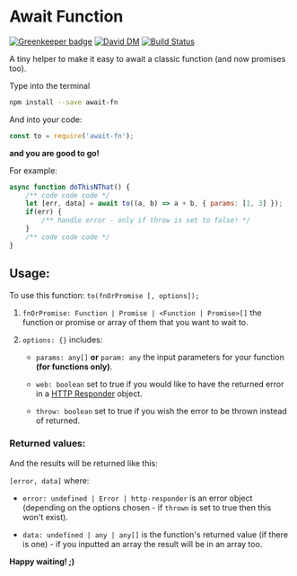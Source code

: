 # Await Function

[![Greenkeeper badge](https://badges.greenkeeper.io/5c077m4n/await-fn.svg)](https://greenkeeper.io/)
[![David DM](https://david-dm.org/5c077m4n/await-fn.svg)](https://david-dm.org/)
[![Build Status](https://travis-ci.org/5c077m4n/await-fn.svg?branch=master)](https://travis-ci.org/5c077m4n/await-fn)

A tiny helper to make it easy to await a classic function (and now promises too).

Type into the terminal

```zsh
npm install --save await-fn
```

And into your code:

```javascript
const to = require('await-fn');
```

**and you are good to go!**

For example:

```javascript
async function doThisNThat() {
	/** code code code */
	let [err, data] = await to((a, b) => a + b, { params: [1, 3] });
	if(err) {
        /** handle error - only if throw is set to false! */
	}
	/** code code code */
}
```

## Usage:

To use this function: `to(fnOrPromise [, options]);`

1. `fnOrPromise: Function | Promise | <Function | Promise>[]` the function or promise or array of them that you want to wait to.

2. `options: {}` includes:

	- `params: any[]` **or** `param: any` the input parameters for your function **(for functions only)**.

	- `web: boolean` set to true if you would like to have the returned error in a [HTTP Responder](https://www.npmjs.com/package/http-responder) object.

	- `throw: boolean` set to true if you wish the error to be thrown instead of returned.


### Returned values:

And the results will be returned like this:

`[error, data]` where:

- `error: undefined | Error | http-responder` is an error object (depending on the options chosen - if `thrown` is set to true then this won't exist).

- `data: undefined | any | any[]` is the function's returned value (if there is one) - if you inputted an array the result will be in an array too.


**Happy waiting! ;)**
